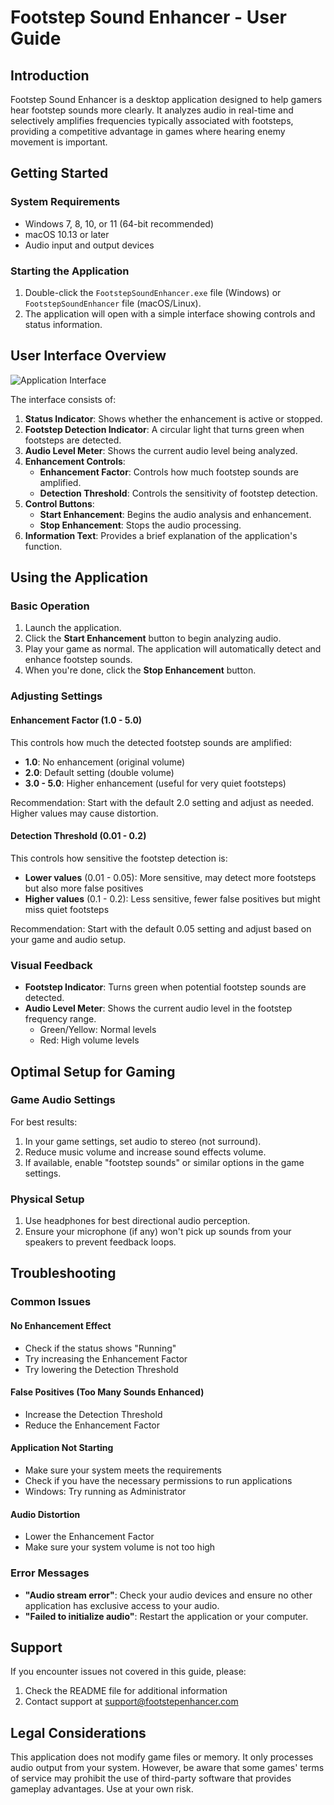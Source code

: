 # Footstep Sound Enhancer - User Guide

## Introduction

Footstep Sound Enhancer is a desktop application designed to help gamers hear footstep sounds more clearly. It analyzes audio in real-time and selectively amplifies frequencies typically associated with footsteps, providing a competitive advantage in games where hearing enemy movement is important.

## Getting Started

### System Requirements

- Windows 7, 8, 10, or 11 (64-bit recommended)
- macOS 10.13 or later
- Audio input and output devices

### Starting the Application

1. Double-click the `FootstepSoundEnhancer.exe` file (Windows) or `FootstepSoundEnhancer` file (macOS/Linux).
2. The application will open with a simple interface showing controls and status information.

## User Interface Overview

![Application Interface](interface_diagram.png)

The interface consists of:

1. **Status Indicator**: Shows whether the enhancement is active or stopped.
2. **Footstep Detection Indicator**: A circular light that turns green when footsteps are detected.
3. **Audio Level Meter**: Shows the current audio level being analyzed.
4. **Enhancement Controls**:
   - **Enhancement Factor**: Controls how much footstep sounds are amplified.
   - **Detection Threshold**: Controls the sensitivity of footstep detection.
5. **Control Buttons**:
   - **Start Enhancement**: Begins the audio analysis and enhancement.
   - **Stop Enhancement**: Stops the audio processing.
6. **Information Text**: Provides a brief explanation of the application's function.

## Using the Application

### Basic Operation

1. Launch the application.
2. Click the **Start Enhancement** button to begin analyzing audio.
3. Play your game as normal. The application will automatically detect and enhance footstep sounds.
4. When you're done, click the **Stop Enhancement** button.

### Adjusting Settings

#### Enhancement Factor (1.0 - 5.0)

This controls how much the detected footstep sounds are amplified:
- **1.0**: No enhancement (original volume)
- **2.0**: Default setting (double volume)
- **3.0 - 5.0**: Higher enhancement (useful for very quiet footsteps)

Recommendation: Start with the default 2.0 setting and adjust as needed. Higher values may cause distortion.

#### Detection Threshold (0.01 - 0.2)

This controls how sensitive the footstep detection is:
- **Lower values** (0.01 - 0.05): More sensitive, may detect more footsteps but also more false positives
- **Higher values** (0.1 - 0.2): Less sensitive, fewer false positives but might miss quiet footsteps

Recommendation: Start with the default 0.05 setting and adjust based on your game and audio setup.

### Visual Feedback

- **Footstep Indicator**: Turns green when potential footstep sounds are detected.
- **Audio Level Meter**: Shows the current audio level in the footstep frequency range.
  - Green/Yellow: Normal levels
  - Red: High volume levels

## Optimal Setup for Gaming

### Game Audio Settings

For best results:
1. In your game settings, set audio to stereo (not surround).
2. Reduce music volume and increase sound effects volume.
3. If available, enable "footstep sounds" or similar options in the game settings.

### Physical Setup

1. Use headphones for best directional audio perception.
2. Ensure your microphone (if any) won't pick up sounds from your speakers to prevent feedback loops.

## Troubleshooting

### Common Issues

#### No Enhancement Effect

- Check if the status shows "Running"
- Try increasing the Enhancement Factor
- Try lowering the Detection Threshold

#### False Positives (Too Many Sounds Enhanced)

- Increase the Detection Threshold
- Reduce the Enhancement Factor

#### Application Not Starting

- Make sure your system meets the requirements
- Check if you have the necessary permissions to run applications
- Windows: Try running as Administrator

#### Audio Distortion

- Lower the Enhancement Factor
- Make sure your system volume is not too high

### Error Messages

- **"Audio stream error"**: Check your audio devices and ensure no other application has exclusive access to your audio.
- **"Failed to initialize audio"**: Restart the application or your computer.

## Support

If you encounter issues not covered in this guide, please:
1. Check the README file for additional information
2. Contact support at [support@footstepenhancer.com](mailto:support@footstepenhancer.com)

## Legal Considerations

This application does not modify game files or memory. It only processes audio output from your system. However, be aware that some games' terms of service may prohibit the use of third-party software that provides gameplay advantages. Use at your own risk.